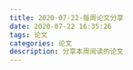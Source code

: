 ```yaml
---
title: 2020-07-22-每周论文分享
date: 2020-07-22 16:35:26
tags: 论文
categories: 论文
description: 分享本周阅读的论文
---
```


